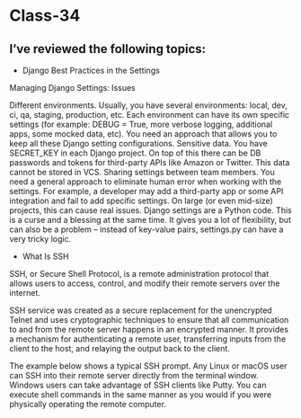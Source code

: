 # Class-34
## I’ve reviewed the following topics:

- Django Best Practices in the Settings

Managing Django Settings: Issues

Different environments. Usually, you have several environments: local, dev, ci, qa, staging, production, etc. Each environment can have its own specific settings (for example: DEBUG = True, more verbose logging, additional apps, some mocked data, etc). You need an approach that allows you to keep all these Django setting configurations.
Sensitive data. You have SECRET_KEY in each Django project. On top of this there can be DB passwords and tokens for third-party APIs like Amazon or Twitter. This data cannot be stored in VCS.
Sharing settings between team members. You need a general approach to eliminate human error when working with the settings. For example, a developer may add a third-party app or some API integration and fail to add specific settings. On large (or even mid-size) projects, this can cause real issues.
Django settings are a Python code. This is a curse and a blessing at the same time. It gives you a lot of flexibility, but can also be a problem – instead of key-value pairs, settings.py can have a very tricky logic.


- What Is SSH

SSH, or Secure Shell Protocol, is a remote administration protocol that allows users to access, control, and modify their remote servers over the internet.

SSH service was created as a secure replacement for the unencrypted Telnet and uses cryptographic techniques to ensure that all communication to and from the remote server happens in an encrypted manner. It provides a mechanism for authenticating a remote user, transferring inputs from the client to the host, and relaying the output back to the client.

The example below shows a typical SSH prompt. Any Linux or macOS user can SSH into their remote server directly from the terminal window. Windows users can take advantage of SSH clients like Putty.  You can execute shell commands in the same manner as you would if you were physically operating the remote computer.